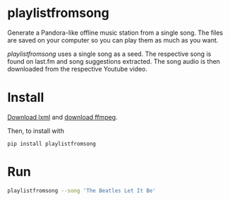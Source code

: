 # playlistfromsong

Generate a Pandora-like offline music station from a single song. The files are saved on your computer so you can play them as much as you want.

*playlistfromsong* uses a single song as a seed. The respective song is found on last.fm and song suggestions extracted. The song audio is then downloaded from the respective Youtube video.

# Install

[Download lxml](http://lxml.de/installation.html) and [download ffmpeg](https://ffmpeg.org/download.html).

Then, to install with

```
pip install playlistfromsong
```
    
# Run

```bash
playlistfromsong --song 'The Beatles Let It Be'
```

